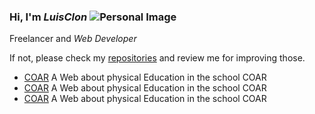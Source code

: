 ### **Hi, I'm _LuisClon_ ![Personal Image](https://forum.in-ku.com/images/smilies/8/Hyron_03.gif)**
Freelancer and _Web Developer_
<p>If not, please check my <a href="https://github.com/Luisill4036W?tab=repositories">repositories</a> and review me for improving those.</p>
<ul>
  <li><a href="https://coarcusco.netlify.app/">COAR</a> A Web about physical Education in the school COAR</li>
  <li><a href="https://coarcusco.netlify.app/">COAR</a> A Web about physical Education in the school COAR</li>
  <li><a href="https://coarcusco.netlify.app/">COAR</a> A Web about physical Education in the school COAR</li> 
</ul>
